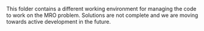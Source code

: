 This folder contains a different working environment for managing the code to work on the MRO problem. Solutions are not complete and we are moving towards active development in the future.